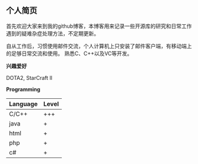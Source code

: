 ##  个人简页
首先欢迎大家来到我的github博客，本博客用来记录一些开源库的研究和日常工作遇到的疑难杂症处理方法，不定期更新。

自从工作后，习惯使用邮件交流，个人计算机上只安装了邮件客户端，有移动端上的足够日常交流和使用。
熟悉C、C++以及VC等开发。

**兴趣爱好**

DOTA2, StarCraft II
    
**Programming**

Language | Level
-------- | -----
C/C++|+++
java|+
html|+
php|+
c# |+
